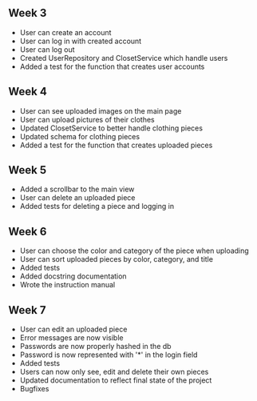 ## Week 3

- User can create an account
- User can log in with created account
- User can log out
- Created UserRepository and ClosetService which handle users
- Added a test for the function that creates user accounts

## Week 4
- User can see uploaded images on the main page
- User can upload pictures of their clothes
- Updated ClosetService to better handle clothing pieces
- Updated schema for clothing pieces
- Added a test for the function that creates uploaded pieces

## Week 5
- Added a scrollbar to the main view
- User can delete an uploaded piece
- Added tests for deleting a piece and logging in

## Week 6
- User can choose the color and category of the piece when uploading
- User can sort uploaded pieces by color, category, and title
- Added tests
- Added docstring documentation
- Wrote the instruction manual

## Week 7
- User can edit an uploaded piece
- Error messages are now visible
- Passwords are now properly hashed in the db
- Password is now represented with '*' in the login field
- Added tests
- Users can now only see, edit and delete their own pieces
- Updated documentation to reflect final state of the project
- Bugfixes
